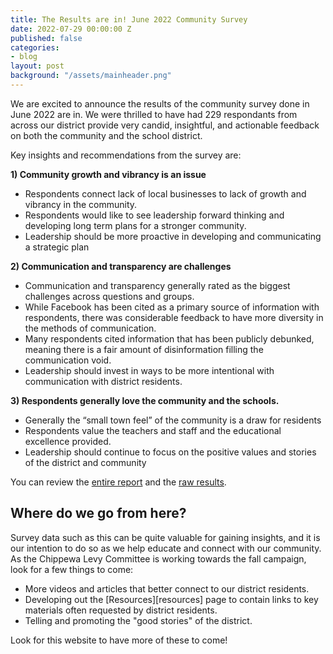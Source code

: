 ```yaml
---
title: The Results are in! June 2022 Community Survey
date: 2022-07-29 00:00:00 Z
published: false
categories:
- blog
layout: post
background: "/assets/mainheader.png"
---
```


We are excited to announce the results of the community survey done in June 2022 are in. We were thrilled to have had 229 respondants from across our district provide very candid, insightful, and actionable feedback on both the community and the school district. 

Key insights and recommendations from the survey are:

**1) Community growth and vibrancy is an issue**

- Respondents connect lack of local businesses to lack of growth and vibrancy in the community.
- Respondents would like to see leadership forward thinking and developing long term plans for a stronger community.
- Leadership should be more proactive in developing and communicating a strategic plan

**2) Communication and transparency are challenges**

- Communication and transparency generally rated as the biggest challenges across questions and groups.
- While Facebook has been cited as a primary source of information with respondents, there was considerable feedback to have more diversity in the methods of communication.
- Many respondents cited information that has been publicly debunked, meaning there is a fair amount of disinformation filling the communication void.
- Leadership should invest in ways to be more intentional with communication with district residents.

**3) Respondents generally love the community and the schools.**

- Generally the “small town feel” of the community is a draw for residents
- Respondents value the teachers and staff and the educational excellence provided.
- Leadership should continue to focus on the positive values and stories of the district and community

You can review the [entire report](assets/2022-06-onechippewa-survey-analysis.pdf) and the [raw results](assets/2022-06-onechippewa-survey-raw-results.csv).

## Where do we go from here?

Survey data such as this can be quite valuable for gaining insights, and it is our intention to do so as we help educate and connect with our community. As the Chippewa Levy Committee is working towards the fall campaign, look for a few things to come:

- More videos and articles that better connect to our district residents.
- Developing out the [Resources][resources] page to contain links to key materials often requested by district residents.
- Telling and promoting the "good stories" of the district.

Look for this website to have more of these to come!
